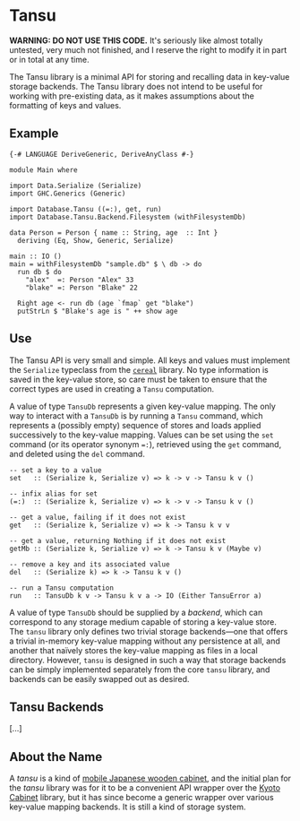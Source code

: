 # Tansu

**WARNING: DO NOT USE THIS CODE.** It's seriously like almost totally
untested, very much not finished, and I reserve the right to modify it
in part or in total at any time.

The Tansu library is a minimal API for storing and recalling data in
key-value storage backends. The Tansu library does not intend to be useful
for working with pre-existing data, as it makes assumptions about the
formatting of keys and values.

## Example

~~~.haskell
{-# LANGUAGE DeriveGeneric, DeriveAnyClass #-}

module Main where

import Data.Serialize (Serialize)
import GHC.Generics (Generic)

import Database.Tansu ((=:), get, run)
import Database.Tansu.Backend.Filesystem (withFilesystemDb)

data Person = Person { name :: String, age  :: Int }
  deriving (Eq, Show, Generic, Serialize)

main :: IO ()
main = withFilesystemDb "sample.db" $ \ db -> do
  run db $ do
    "alex"  =: Person "Alex" 33
    "blake" =: Person "Blake" 22

  Right age <- run db (age `fmap` get "blake")
  putStrLn $ "Blake's age is " ++ show age
~~~

## Use

The Tansu API is very small and simple. All keys and values must implement
the `Serialize` typeclass from the
[`cereal`](https://hackage.haskell.org/package/cereal)
library. No type information is saved in the key-value store, so care must
be taken to ensure that the correct types are used in creating a `Tansu`
computation.

A value of type `TansuDb` represents a given key-value mapping. The only
way to interact with a `TansuDb` is by running a `Tansu` command, which
represents a (possibly empty) sequence of stores and loads applied
successively to the key-value mapping. Values can be set using the `set`
command (or its operator synonym `=:`), retrieved using the `get`
command, and deleted using the `del` command.

~~~.haskell
-- set a key to a value
set   :: (Serialize k, Serialize v) => k -> v -> Tansu k v ()

-- infix alias for set
(=:)  :: (Serialize k, Serialize v) => k -> v -> Tansu k v ()

-- get a value, failing if it does not exist
get   :: (Serialize k, Serialize v) => k -> Tansu k v v

-- get a value, returning Nothing if it does not exist
getMb :: (Serialize k, Serialize v) => k -> Tansu k v (Maybe v)

-- remove a key and its associated value
del   :: (Serialize k) => k -> Tansu k v ()

-- run a Tansu computation
run   :: TansuDb k v -> Tansu k v a -> IO (Either TansuError a)
~~~

A value of type `TansuDb` should be supplied by a _backend_, which can
correspond to any storage medium capable of storing a key-value store.
The `tansu` library only defines two trivial storage backends—one that
offers a trivial in-memory key-value mapping without any persistence at
all, and another that naïvely stores the key-value mapping as files in a
local directory. However, `tansu` is designed in such a way that storage
backends can be simply implemented separately from the core `tansu`
library, and backends can be easily swapped out as desired.

## Tansu Backends

[...]

## About the Name

A _tansu_ is a kind of
[mobile Japanese wooden cabinet](https://en.wikipedia.org/wiki/Tansu),
and the initial plan for the _tansu_ library was for it to be a convenient
API wrapper over the [Kyoto Cabinet](http://fallabs.com/kyotocabinet/)
library, but it has since become a generic wrapper over various
key-value mapping backends. It is still a kind of storage system.
